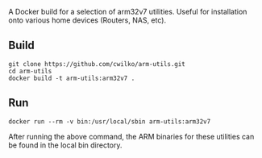 A Docker build for a selection of arm32v7 utilities. Useful for installation onto various home devices (Routers, NAS, etc).

## Build

    git clone https://github.com/cwilko/arm-utils.git 
    cd arm-utils
    docker build -t arm-utils:arm32v7 .

## Run

    docker run --rm -v bin:/usr/local/sbin arm-utils:arm32v7

After running the above command, the ARM binaries for these utilities can be found in the local bin directory.